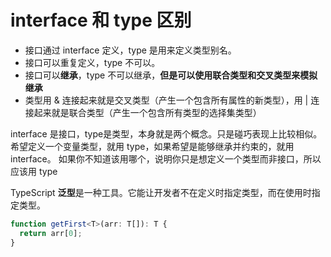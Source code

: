 # interface 和 type 区别

- 接口通过 interface 定义，type 是用来定义类型别名。
- 接口可以重复定义，type 不可以。
- 接口可以**继承**，type 不可以继承，**但是可以使用联合类型和交叉类型来模拟继承** 
- 类型用 & 连接起来就是交叉类型（产生一个包含所有属性的新类型），用 | 连接起来就是联合类型（产生一个包含所有类型的选择集类型）

interface 是接口，type是类型，本身就是两个概念。只是碰巧表现上比较相似。 希望定义一个变量类型，就用 type，如果希望是能够继承并约束的，就用 interface。 如果你不知道该用哪个，说明你只是想定义一个类型而非接口，所以应该用 type

TypeScript **泛型**是一种工具。它能让开发者不在定义时指定类型，而在使用时指定类型。
```ts
function getFirst<T>(arr: T[]): T {
  return arr[0];
}
```